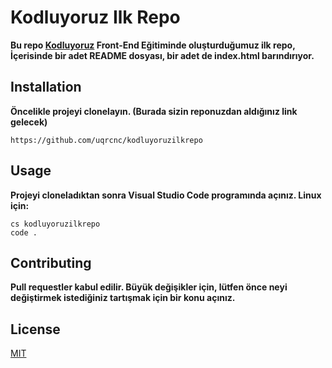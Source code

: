 # Kodluyoruz Ilk Repo
__Bu repo [Kodluyoruz](https://kodluyoruz.org/tr/kodluyoruz/) Front-End Eğitiminde oluşturduğumuz ilk repo, İçerisinde bir adet README dosyası, bir adet de index.html barındırıyor.__

## Installation
__Öncelikle projeyi clonelayın. (Burada sizin reponuzdan aldığınız link gelecek)__
```
https://github.com/uqrcnc/kodluyoruzilkrepo
```
## Usage
__Projeyi cloneladıktan sonra Visual Studio Code programında açınız.
Linux için:__
```
cs kodluyoruzilkrepo
code .
```

## Contributing
__Pull requestler kabul edilir. Büyük değişikler için, lütfen önce neyi değiştirmek istediğiniz tartışmak için bir konu açınız.__

## License
[MIT](https://docs.github.com/en/repositories/managing-your-repositorys-settings-and-features/customizing-your-repository/licensing-a-repository)

